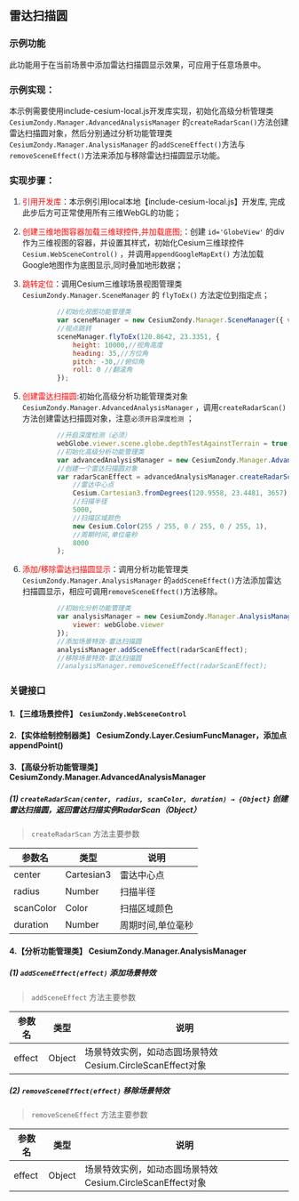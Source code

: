 ## 雷达扫描圆

### 示例功能

此功能用于在当前场景中添加雷达扫描圆显示效果，可应用于任意场景中。

### 示例实现：

本示例需要使用include-cesium-local.js开发库实现，初始化高级分析管理类 `CesiumZondy.Manager.AdvancedAnalysisManager` 的`createRadarScan()`方法创建雷达扫描圆对象，然后分别通过分析功能管理类`CesiumZondy.Manager.AnalysisManager` 的`addSceneEffect()`方法与`removeSceneEffect()`方法来添加与移除雷达扫描圆显示功能。

### 实现步骤：

1. <font color=red>引用开发库</font>：本示例引用local本地【include-cesium-local.js】开发库, 完成此步后方可正常使用所有三维WebGL的功能；

2. <font color=red>创建三维地图容器加载三维球控件,并加载底图;</font>：创建 `id='GlobeView'` 的div作为三维视图的容器，并设置其样式，初始化Cesium三维球控件 `Cesium.WebSceneControl()` ，并调用`appendGoogleMapExt()` 方法加载Google地图作为底图显示,同时叠加地形数据；

3. <font color=red>跳转定位</font>：调用Cesium三维球场景视图管理类 `CesiumZondy.Manager.SceneManager` 的 `flyToEx()` 方法定位到指定点；

``` Javascript
            //初始化视图功能管理类            
            var sceneManager = new CesiumZondy.Manager.SceneManager({ viewer: webGlobe.viewer });
            //视点跳转
            sceneManager.flyToEx(120.8642, 23.3351, {
                height: 10000,//视角高度
                heading: 35,//方位角
                pitch: -30,//俯仰角
                roll: 0 //翻滚角
            });
```

5. <font color=red>创建雷达扫描圆</font>:初始化高级分析功能管理类对象 `CesiumZondy.Manager.AdvancedAnalysisManager` ，调用`createRadarScan()`方法创建雷达扫描圆对象，注意`必须开启深度检测` ； 

``` Javascript
            //开启深度检测（必须）
            webGlobe.viewer.scene.globe.depthTestAgainstTerrain = true;
            //初始化高级分析功能管理类
            var advancedAnalysisManager = new CesiumZondy.Manager.AdvancedAnalysisManager({ viewer: webGlobe.viewer });
            //创建一个雷达扫描圆对象
            var radarScanEffect = advancedAnalysisManager.createRadarScan(
                //雷达中心点
                Cesium.Cartesian3.fromDegrees(120.9558, 23.4481, 3657),
                //扫描半径
                5000,
                //扫描区域颜色
                new Cesium.Color(255 / 255, 0 / 255, 0 / 255, 1),
                //周期时间,单位毫秒
                8000
            );

```

6. <font color=red>添加/移除雷达扫描圆显示</font>：调用分析功能管理类`CesiumZondy.Manager.AnalysisManager` 的`addSceneEffect()`方法添加雷达扫描圆显示，相应可调用`removeSceneEffect()`方法移除。

``` Javascript
            //初始化分析功能管理类
            var analysisManager = new CesiumZondy.Manager.AnalysisManager({
                viewer: webGlobe.viewer
            });
            //添加场景特效-雷达扫描圆
            analysisManager.addSceneEffect(radarScanEffect);
            //移除场景特效-雷达扫描圆
            //analysisManager.removeSceneEffect(radarScanEffect);
```

### 关键接口

#### 1.【三维场景控件】 `CesiumZondy.WebSceneControl` 

#### 2.【实体绘制控制器类】 CesiumZondy.Layer.CesiumFuncManager，添加点appendPoint()

#### 3.【高级分析功能管理类】CesiumZondy.Manager.AdvancedAnalysisManager

##### (1) `createRadarScan(center, radius, scanColor, duration) → {Object}` 创建雷达扫描圆，返回雷达扫描实例RadarScan（Object）
> `createRadarScan` 方法主要参数

| 参数名    | 类型       | 说明              |
| --------- | ---------- | ----------------- |
| center    | Cartesian3 | 雷达中心点        |
| radius    | Number     | 扫描半径          |
| scanColor | Color      | 扫描区域颜色      |
| duration  | Number     | 周期时间,单位毫秒 |

#### 4.【分析功能管理类】 CesiumZondy.Manager.AnalysisManager

##### (1) `addSceneEffect(effect)` 添加场景特效
> `addSceneEffect` 方法主要参数

| 参数名 | 类型   | 说明                                                      |
| ------ | ------ | --------------------------------------------------------- |
| effect | Object | 场景特效实例，如动态圆场景特效Cesium.CircleScanEffect对象 |

##### (2) `removeSceneEffect(effect)` 移除场景特效
> `removeSceneEffect` 方法主要参数

| 参数名 | 类型   | 说明                                                      |
| ------ | ------ | --------------------------------------------------------- |
| effect | Object | 场景特效实例，如动态圆场景特效Cesium.CircleScanEffect对象 |

